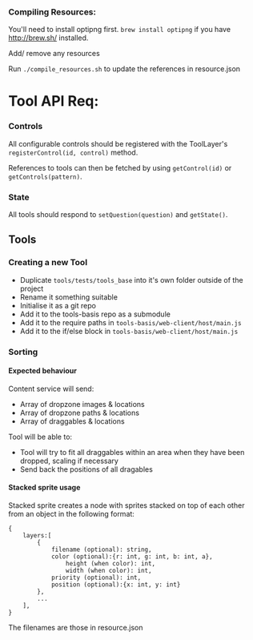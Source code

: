 

### Compiling Resources:

You'll need to install optipng first. `brew install optipng` if you have http://brew.sh/ installed.

Add/ remove any resources

Run `./compile_resources.sh` to update the references in resource.json


# Tool API Req:

### Controls

All configurable controls should be registered with the ToolLayer's `registerControl(id, control)` method.

References to tools can then be fetched by using `getControl(id)` or `getControls(pattern)`.


### State

All tools should respond to `setQuestion(question)` and `getState()`.


## Tools

### Creating a new Tool

+ Duplicate `tools/tests/tools_base` into it's own folder outside of the project
+ Rename it something suitable
+ Initialise it as a git repo
+ Add it to the tools-basis repo as a submodule
+ Add it to the require paths in `tools-basis/web-client/host/main.js`
+ Add it to the if/else block in `tools-basis/web-client/host/main.js`


### Sorting

#### Expected behaviour

Content service will send:
+ Array of dropzone images & locations
+ Array of dropzone paths & locations
+ Array of draggables & locations

Tool will be able to:
+ Tool will try to fit all draggables within an area when they have been dropped, scaling if necessary
+ Send back the positions of all dragables

#### Stacked sprite usage

Stacked sprite creates a node with sprites stacked on top of each other from an object in the following format:

	{
		layers:[
			{
				filename (optional): string, 
				color (optional):{r: int, g: int, b: int, a},
					height (when color): int, 
					width (when color): int, 
				priority (optional): int, 
				position (optional):{x: int, y: int}
			},
			...
		],
	}

The filenames are those in resource.json
